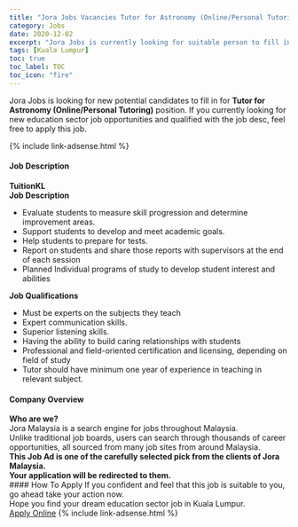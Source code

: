 ```yaml
---
title: "Jora Jobs Vacancies Tutor for Astronomy (Online/Personal Tutoring)" 
category: Jobs 
date: 2020-12-02 
excerpt: "Jora Jobs is currently looking for suitable person to fill in the Tutor for Astronomy (Online/Personal Tutoring) which positioned at Kuala Lumpur" 
tags: [Kuala Lumpur] 
toc: true 
toc_label: TOC 
toc_icon: "fire" 
--- 
```


<p>Jora Jobs is looking for new potential candidates to fill in for <b>Tutor for Astronomy (Online/Personal Tutoring)</b> position. If you currently looking for new education sector job opportunities and qualified with the job desc, feel free to apply this job.
</p>{% include link-adsense.html %} 
 <div><div><div><h4>Job Description</h4></div></div><div><div><span><div><div><strong>TuitionKL</strong></div><div><div><strong>Job Description</strong></div><ul><li>Evaluate students to measure skill progression and determine improvement areas.</li><li>Support students to develop and meet academic goals.</li><li>Help students to prepare for tests.</li><li>Report on students and share those reports with supervisors at the end of each session</li><li>Planned Individual programs of study to develop student interest and abilities</li></ul><div><div><strong>Job Qualifications</strong></div><ul><li>Must be experts on the subjects they teach</li><li>Expert communication skills.</li><li>Superior listening skills.</li><li>Having the ability to build caring relationships with students</li><li>Professional and field-oriented certification and licensing, depending on field of study</li><li>Tutor should have minimum one year of experience in teaching in relevant subject.</li></ul></div></div></div></span></div></div></div> 
<div><div><div><h4>Company Overview</h4></div></div><div><div><span><div><div>
<strong>Who are we?</strong></div>
<div>
	Jora Malaysia is a search engine for jobs throughout Malaysia.<br>
	Unlike traditional job boards, users can search through thousands of career opportunities, all sourced from many job sites from around Malaysia.&#160;</div>
<div>
<div>
<strong>This Job Ad is one of the carefully selected pick from the clients of Jora Malaysia.</strong></div>
<div>
<strong>Your application will be redirected to them.</strong></div>
</div></div></span></div></div></div> 
#### How To Apply 
If you confident and feel that this job is suitable to you, go ahead take your action now. <br/> 
Hope you find your dream education sector job in Kuala Lumpur. <br/> 
<a href="https://www.jobstreet.com.my/en/job/tutor-for-astronomy-online-personal-tutoring-4435657?jobId=jobstreet-my-job-4435657&sectionRank=16&token=0~e326ce51-e675-432f-9064-750f31009504&fr=SRP%20View%20In%20New%20Ta" class="btn btn--info" target="_blank" rel="nofollow noopenner">Apply Online</a> 
{% include link-adsense.html %} 